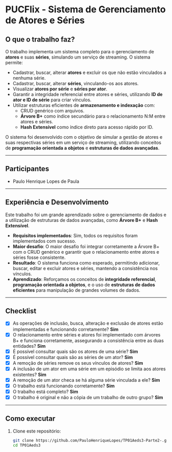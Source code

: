 # PUCFlix - Sistema de Gerenciamento de Atores e Séries

## O que o trabalho faz?

O trabalho implementa um sistema completo para o gerenciamento de **atores** e suas **séries**, simulando um serviço de streaming. O sistema permite:

- Cadastrar, buscar, alterar **atores** e excluir os que não estão vinculados a nenhuma série.
- Cadastrar, buscar, alterar **séries**, vinculando-os aos atores.
- Visualizar **atores por série** e **séries por ator**.
- Garantir a integridade referencial entre atores e séries, utilizando **ID de ator e ID de série** para criar vínculos.
- Utilizar estruturas eficientes de **armazenamento e indexação** com:
  - CRUD genérico com arquivos.
  - **Árvore B+** como índice secundário para o relacionamento N:M entre atores e séries.
  - **Hash Extensível** como índice direto para acesso rápido por ID.

O sistema foi desenvolvido com o objetivo de simular a gestão de atores e suas respectivas séries em um serviço de streaming, utilizando conceitos de **programação orientada a objetos** e **estruturas de dados avançadas**.

---

## Participantes

- Paulo Henrique Lopes de Paula

---

## Experiência e Desenvolvimento

Este trabalho foi um grande aprendizado sobre o gerenciamento de dados e a utilização de estruturas de dados avançadas, como **Árvore B+** e **Hash Extensível**. 

- **Requisitos implementados**: Sim, todos os requisitos foram implementados com sucesso.
- **Maior desafio**: O maior desafio foi integrar corretamente a Árvore B+ com o CRUD genérico e garantir que o relacionamento entre atores e séries fosse consistente.
- **Resultado**: O sistema funciona como esperado, permitindo adicionar, buscar, editar e excluir atores e séries, mantendo a consistência nos vínculos.
- **Aprendizado**: Reforçamos os conceitos de **integridade referencial**, **programação orientada a objetos**, e o uso de **estruturas de dados eficientes** para manipulação de grandes volumes de dados.

---

## Checklist

- [x] As operações de inclusão, busca, alteração e exclusão de atores estão implementadas e funcionando corretamente? **Sim**
- [x] O relacionamento entre séries e atores foi implementado com árvores B+ e funciona corretamente, assegurando a consistência entre as duas entidades? **Sim**
- [x] É possível consultar quais são os atores de uma série? **Sim**
- [x] É possível consultar quais são as séries de um ator? **Sim**
- [x] A remoção de séries remove os seus vínculos de atores? **Sim**
- [x] A inclusão de um ator em uma série em um episódio se limita aos atores existentes? **Sim**
- [x] A remoção de um ator checa se há alguma série vinculada a ele? **Sim**
- [x] O trabalho está funcionando corretamente? **Sim**
- [x] O trabalho está completo? **Sim**
- [x] O trabalho é original e não a cópia de um trabalho de outro grupo? **Sim**

---

## Como executar

1. Clone este repositório:
   ```bash
   git clone https://github.com/PauloHenriqueLopes/TP01Aeds3-Parte2-.git
   cd TP01Aeds3
